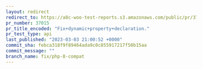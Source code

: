 ```yaml
---
layout: redirect
redirect_to: https://a8c-woo-test-reports.s3.amazonaws.com/public/pr/37015/api/index.html
pr_number: 37015
pr_title_encoded: "Fix+dynamic+property+declaration."
pr_test_type: api
last_published: "2023-03-03 21:00:52 +0000"
commit_sha: febca318f9f89464ada9c0c855917217f50b15aa
commit_message: ""
branch_name: fix/php-8-compat
---
```


